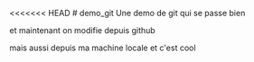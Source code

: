 ﻿<<<<<<< HEAD
﻿# demo_git
Une demo de git qui se passe bien

et maintenant on modifie depuis github


 mais aussi depuis ma machine locale
et c'est cool
